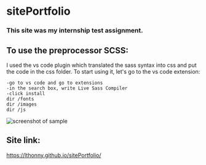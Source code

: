 # sitePortfolio 

### This site was my internship test assignment.

## To use the preprocessor SCSS:

I used the vs code plugin which translated the sass syntax into css and put the code in the css folder.
To start using it, let's go to the vs code extension:

    -go to vs code and go to extensions
    -in the search box, write Live Sass Compiler
    -click install
    dir /fonts
    dir /images
    dir /js
![screenshot of sample](https://user-images.githubusercontent.com/58366884/121660608-16c30f80-caac-11eb-8a24-b131c3ff8362.png)


## Site link:

https://lthonny.github.io/sitePortfolio/
